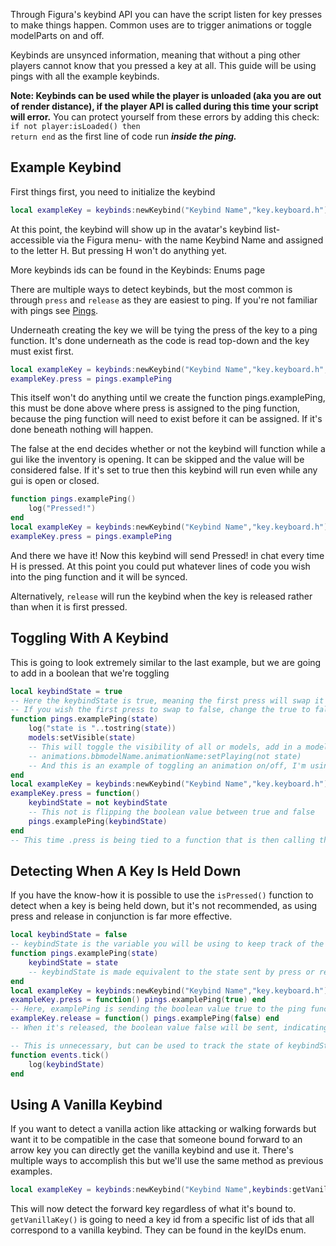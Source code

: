 Through Figura's keybind API you can have the script listen for key presses to make things happen. Common uses are to trigger animations or toggle modelParts on and off.

Keybinds are unsynced information, meaning that without a ping other players cannot know that you pressed a key at all. This guide will be using pings with all the example keybinds.

**Note: Keybinds can be used while the player is unloaded (aka you are out of render distance), if the player API is called during this time your script will error.** You can protect yourself from these errors by adding this check: <code>if not player:isLoaded() then return end</code> as the first line of code run ***inside the ping.***

## Example Keybind
First things first, you need to initialize the keybind
```lua
local exampleKey = keybinds:newKeybind("Keybind Name","key.keyboard.h")
```
At this point, the keybind will show up in the avatar's keybind list- accessible via the Figura menu- with the name Keybind Name and assigned to the letter H. But pressing H won't do anything yet.

More keybinds ids can be found in the Keybinds: Enums page

There are multiple ways to detect keybinds, but the most common is through <code>press</code> and <code>release</code> as they are easiest to ping. If you're not familiar with pings see [Pings](Pings).

Underneath creating the key we will be tying the press of the key to a ping function. It's done underneath as the code is read top-down and the key must exist first.
```lua
local exampleKey = keybinds:newKeybind("Keybind Name","key.keyboard.h",false)
exampleKey.press = pings.examplePing
```
This itself won't do anything until we create the function pings.examplePing, this must be done above where press is assigned to the ping function, because the ping function will need to exist before it can be assigned. If it's done beneath nothing will happen.

The false at the end decides whether or not the keybind will function while a gui like the inventory is opening. It can be skipped and the value will be considered false. If it's set to true then this keybind will run even while any gui is open or closed.
```lua
function pings.examplePing()
    log("Pressed!")
end
local exampleKey = keybinds:newKeybind("Keybind Name","key.keyboard.h")
exampleKey.press = pings.examplePing
```
And there we have it! Now this keybind will send Pressed! in chat every time H is pressed. At this point you could put whatever lines of code you wish into the ping function and it will be synced.

Alternatively, <code>release</code> will run the keybind when the key is released rather than when it is first pressed.
## Toggling With A Keybind
This is going to look extremely similar to the last example, but we are going to add in a boolean that we're toggling
```lua
local keybindState = true
-- Here the keybindState is true, meaning the first press will swap it to false
-- If you wish the first press to swap to false, change the true to false above
function pings.examplePing(state)
    log("state is "..tostring(state))
    models:setVisible(state)
    -- This will toggle the visibility of all or models, add in a model path to turn on/off specific modelParts
    -- animations.bbmodelName.animationName:setPlaying(not state)
    -- And this is an example of toggling an animation on/off, I'm using not state here because the first press will set this toggle to false and thusly stop the animation, swapping the boolean value like this will make the first press play it
end
local exampleKey = keybinds:newKeybind("Keybind Name","key.keyboard.h")
exampleKey.press = function()
    keybindState = not keybindState
    -- This not is flipping the boolean value between true and false
    pings.examplePing(keybindState)
end
-- This time .press is being tied to a function that is then calling the ping, instead of being 'attached' to it directly.
```
## Detecting When A Key Is Held Down
If you have the know-how it is possible to use the <code>isPressed()</code> function to detect when a key is being held down, but it's not recommended, as using press and release in conjunction is far more effective.
```lua
local keybindState = false
-- keybindState is the variable you will be using to keep track of the pressed-ness of the keybind
function pings.examplePing(state)
    keybindState = state
    -- keybindState is made equivalent to the state sent by press or release for use in other parts of the script
end
local exampleKey = keybinds:newKeybind("Keybind Name","key.keyboard.h")
exampleKey.press = function() pings.examplePing(true) end
-- Here, examplePing is sending the boolean value true to the ping function
exampleKey.release = function() pings.examplePing(false) end
-- When it's released, the boolean value false will be sent, indicating that the key is no longer being pressed

-- This is unnecessary, but can be used to track the state of keybindState so you can see it working, at this point you can use keybindState wherever and however you wish- as long as it's in the same script file
function events.tick()
    log(keybindState)
end
```

## Using A Vanilla Keybind
If you want to detect a vanilla action like attacking or walking forwards but want it to be compatible in the case that someone bound forward to an arrow key you can directly get the vanilla keybind and use it. There's multiple ways to accomplish this but we'll use the same method as previous examples.
```lua
local exampleKey = keybinds:newKeybind("Keybind Name",keybinds:getVanillaKey("key.forward"))
```
This will now detect the forward key regardless of what it's bound to. <code>getVanillaKey()</code> is going to need a key id from a specific list of ids that all correspond to a vanilla keybind. They can be found in the keyIDs enum.
